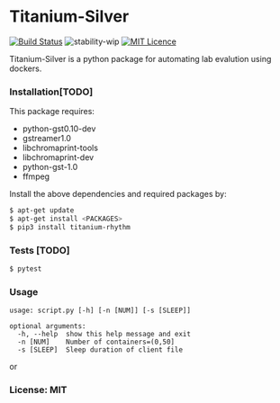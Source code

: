 # Titanium-Silver

[![Build Status](https://travis-ci.org/DarkFate13/titanium-rhythm.svg?branch=master)](https://travis-ci.org/DarkFate13/titanium-rhythm) ![stability-wip](https://img.shields.io/badge/stability-work_in_progress-lightgrey.svg)  [![MIT Licence](https://badges.frapsoft.com/os/mit/mit.svg?v=103)](https://opensource.org/licenses/mit-license.php)  


Titanium-Silver is a python package for automating lab evalution using dockers.

### Installation[TODO]

This package requires:
- python-gst0.10-dev
- gstreamer1.0
- libchromaprint-tools
- libchromaprint-dev
- python-gst-1.0
- ffmpeg

Install the above dependencies and required packages by:

```sh
$ apt-get update
$ apt-get install <PACKAGES>
$ pip3 install titanium-rhythm
```

### Tests [TODO]

```sh
$ pytest
```

### Usage

```
usage: script.py [-h] [-n [NUM]] [-s [SLEEP]]

optional arguments:
  -h, --help  show this help message and exit
  -n [NUM]    Number of containers=(0,50]
  -s [SLEEP]  Sleep duration of client file

```
or
 
### License: MIT

